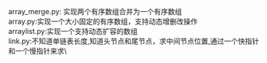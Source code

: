 array_merge.py: 实现两个有序数组合并为一个有序数组\
array.py:实现一个大小固定的有序数组，支持动态增删改操作\
arraylist.py:实现一个支持动态扩容的数组\
link.py:不知道单链表长度,知道头节点和尾节点，求中间节点位置,通过一个快指针和一个慢指针来求\
